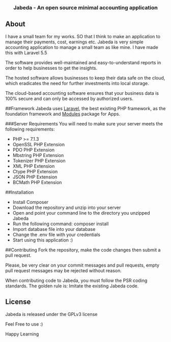 <h3 align="center">Jabeda - An open source minimal accounting application</h3>



## About

I have a small team for my works. SO that I think to make an application to manage their payments, cost, earnings etc.
Jabeda is very simple accounting application to manage a small team as like mine. I have made this with Laravel 5.5

The software provides well-maintained and easy-to-understand reports in order to help businesses to get the insights.

The hosted software allows businesses to keep their data safe on the cloud, which eradicates the need for further investments into local storage.

The cloud-based accounting software ensures that your business data is 100% secure and can only be accessed by authorized users.


##Framework
Jabeda uses [Laravel](https://laravel.com/docs/5.5#installing-laravel), the best existing PHP framework, as the foundation framework and [Modules](https://nwidart.com/laravel-modules) package for Apps.


###Server Requirements
You will need to make sure your server meets the following requirements:

* PHP >= 7.1.3
* OpenSSL PHP Extension
* PDO PHP Extension
* Mbstring PHP Extension
* Tokenizer PHP Extension
* XML PHP Extension
* Ctype PHP Extension
* JSON PHP Extension
* BCMath PHP Extension

##Installation

* Install Composer
* Download the repository and unzip into your server
* Open and point your command line to the directory you unzipped Jabeda
* Run the following command: composer install
* Import database file into your database
* Change the .env file with your credentials 
* Start using this application :)

##Contributing
Fork the repository, make the code changes then submit a pull request.

Please, be very clear on your commit messages and pull requests, empty pull request messages may be rejected without reason.

When contributing code to Jabeda, you must follow the PSR coding standards. The golden rule is: Imitate the existing Jabeda code.

## License

Jabeda is released under the GPLv3 license

Feel Free to use :) 

Happy Learning